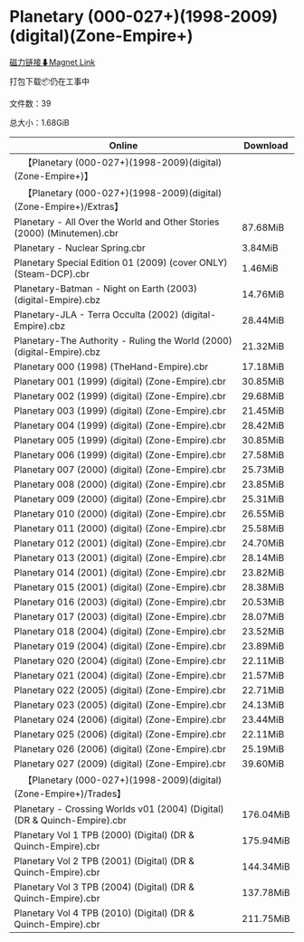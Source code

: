 # Planetary (000-027+)(1998-2009)(digital)(Zone-Empire+)

[磁力链接⬇Magnet Link](magnet:?xt=urn:btih:a4f15d4fbb8bb493a3787c824995567b597d2e5c&dn=Planetary%20%28000-027%2B%29%281998-2009%29%28digital%29%28Zone-Empire%2B%29)

打包下载📦仍在工事中

文件数：39

总大小：1.68GiB

Online | Download
--- | ---
&emsp;【Planetary (000-027+)(1998-2009)(digital)(Zone-Empire+)】 | 
&emsp;【Planetary (000-027+)(1998-2009)(digital)(Zone-Empire+)/Extras】 | 
Planetary - All Over the World and Other Stories (2000) (Minutemen).cbr | 87.68MiB
Planetary - Nuclear Spring.cbr | 3.84MiB
Planetary Special Edition 01 (2009) (cover ONLY) (Steam-DCP).cbr | 1.46MiB
Planetary-Batman - Night on Earth (2003) (digital-Empire).cbz | 14.76MiB
Planetary-JLA - Terra Occulta (2002) (digital-Empire).cbz | 28.44MiB
Planetary-The Authority - Ruling the World (2000) (digital-Empire).cbz | 21.32MiB
Planetary 000 (1998) (TheHand-Empire).cbr | 17.18MiB
Planetary 001 (1999) (digital) (Zone-Empire).cbr | 30.85MiB
Planetary 002 (1999) (digital) (Zone-Empire).cbr | 29.68MiB
Planetary 003 (1999) (digital) (Zone-Empire).cbr | 21.45MiB
Planetary 004 (1999) (digital) (Zone-Empire).cbr | 28.42MiB
Planetary 005 (1999) (digital) (Zone-Empire).cbr | 30.85MiB
Planetary 006 (1999) (digital) (Zone-Empire).cbr | 27.58MiB
Planetary 007 (2000) (digital) (Zone-Empire).cbr | 25.73MiB
Planetary 008 (2000) (digital) (Zone-Empire).cbr | 23.85MiB
Planetary 009 (2000) (digital) (Zone-Empire).cbr | 25.31MiB
Planetary 010 (2000) (digital) (Zone-Empire).cbr | 26.55MiB
Planetary 011 (2000) (digital) (Zone-Empire).cbr | 25.58MiB
Planetary 012 (2001) (digital) (Zone-Empire).cbr | 24.70MiB
Planetary 013 (2001) (digital) (Zone-Empire).cbr | 28.14MiB
Planetary 014 (2001) (digital) (Zone-Empire).cbr | 23.82MiB
Planetary 015 (2001) (digital) (Zone-Empire).cbr | 28.38MiB
Planetary 016 (2003) (digital) (Zone-Empire).cbr | 20.53MiB
Planetary 017 (2003) (digital) (Zone-Empire).cbr | 28.07MiB
Planetary 018 (2004) (digital) (Zone-Empire).cbr | 23.52MiB
Planetary 019 (2004) (digital) (Zone-Empire).cbr | 23.89MiB
Planetary 020 (2004) (digital) (Zone-Empire).cbr | 22.11MiB
Planetary 021 (2004) (digital) (Zone-Empire).cbr | 21.57MiB
Planetary 022 (2005) (digital) (Zone-Empire).cbr | 22.71MiB
Planetary 023 (2005) (digital) (Zone-Empire).cbr | 24.13MiB
Planetary 024 (2006) (digital) (Zone-Empire).cbr | 23.44MiB
Planetary 025 (2006) (digital) (Zone-Empire).cbr | 22.11MiB
Planetary 026 (2006) (digital) (Zone-Empire).cbr | 25.19MiB
Planetary 027 (2009) (digital) (Zone-Empire).cbr | 39.60MiB
&emsp;【Planetary (000-027+)(1998-2009)(digital)(Zone-Empire+)/Trades】 | 
Planetary - Crossing Worlds v01 (2004) (Digital) (DR & Quinch-Empire).cbr | 176.04MiB
Planetary Vol 1 TPB (2000) (Digital) (DR & Quinch-Empire).cbr | 175.94MiB
Planetary Vol 2 TPB (2001) (Digital) (DR & Quinch-Empire).cbr | 144.34MiB
Planetary Vol 3 TPB (2004) (Digital) (DR & Quinch-Empire).cbr | 137.78MiB
Planetary Vol 4 TPB (2010) (Digital) (DR & Quinch-Empire).cbr | 211.75MiB